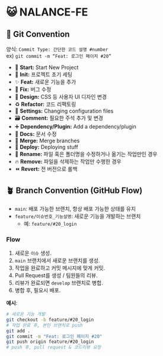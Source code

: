 # 😺 NALANCE-FE  

## 🎯 Git Convention
양식: `Commit Type: 간단한 코드 설명 #number`  
ex) `git commit -m “Feat: 로그인 페이지 #20”`

- 🎉 **Start:** Start New Project
- 🎉 **Init:** 프로젝트 초기 세팅
- ✨ **Feat:** 새로운 기능을 추가 
- 🐛 **Fix:** 버그 수정 
- 🎨 **Design:** CSS 등 사용자 UI 디자인 변경 
- ♻️ **Refactor:** 코드 리팩토링 
- 🔧 **Settings:** Changing configuration files
- 🗃️ **Comment:** 필요한 주석 추가 및 변경 
- ➕ **Dependency/Plugin:** Add a dependency/plugin
- 📝 **Docs:** 문서 수정
- 🔀 **Merge:** Merge branches
- 🚀 **Deploy:** Deploying stuff 
- 🚚 **Rename:** 파일 혹은 폴더명을 수정하거나 옮기는 작업만인 경우 
- 🔥 **Remove:** 파일을 삭제하는 작업만 수행한 경우
- ⏪️ **Revert:** 전 버전으로 롤백

## 🪴 Branch Convention (GitHub Flow)

- `main`: 배포 가능한 브랜치, 항상 배포 가능한 상태를 유지
- `feature/이슈번호_기능설명`: 새로운 기능을 개발하는 브랜치
  - 예: `feature/#20_login`

### Flow

1. 새로운 `이슈` 생성.
2. `main` 브랜치에서 새로운 브랜치를 생성.
3. 작업을 완료하고 커밋 메시지에 맞게 커밋.
4. Pull Request를 생성 / 팀원들의 리뷰.
5. 리뷰가 완료되면 `develop` 브랜치로 병합.
6. 병합 후, 필요시 배포.

**예시**:

```bash
# 새로운 기능 개발
git checkout -b feature/#20_login
# 작업 완료 후, 본인 브랜치로 push
git add .
git commit -m "Feat: 로그인 페이지 #20"
git push origin feature/#20_login
# push 후, pull request & 코드리뷰 요청
```
